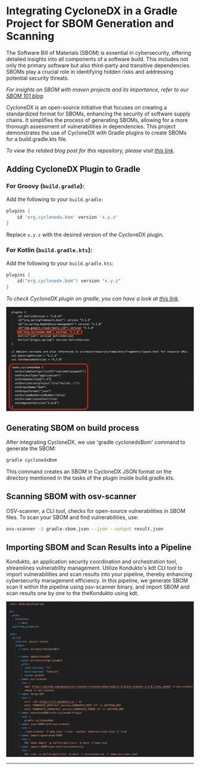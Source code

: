 
# Integrating CycloneDX in a Gradle Project for SBOM Generation and Scanning


The Software Bill of Materials (SBOM) is essential in cybersecurity, offering detailed insights into all components of a software build. This includes not only the primary software but also third-party and transitive dependencies. SBOMs play a crucial role in identifying hidden risks and addressing potential security threats.

*For insights on SBOM with maven projects and its importance, refer to our [SBOM 101 blog](https://kondukto.io/blog/sbom-software-bill-of-materials).*

CycloneDX is an open-source initiative that focuses on creating a standardized format for SBOMs, enhancing the security of software supply chains. It simplifies the process of generating SBOMs, allowing for a more thorough assessment of vulnerabilities in dependencies. This project demonstrates the use of CycloneDX with Gradle plugins to create SBOMs for a build.gradle.kts file.

*To view the related blog post for this repository, please visit [this link](https://kondukto.io/blog/how-to-generate-and-audit-sbom-in-a-ci-cd-pipeline).*

## Adding CycloneDX Plugin to Gradle

### For Groovy (`build.gradle`):

Add the following to your `build.gradle`:

```groovy
plugins {
    id 'org.cyclonedx.bom' version 'x.y.z'
}
```

Replace `x.y.z` with the desired version of the CycloneDX plugin.

### For Kotlin (`build.gradle.kts`):

Add the following to your `build.gradle.kts`:

```kotlin
plugins {
    id("org.cyclonedx.bom") version "x.y.z"
}
```
*To check CycloneDX plugin on gradle, you can have a look at [this link](https://plugins.gradle.org/plugin/org.cyclonedx.bom).*

![CycloneDX Integration Example](/assets/cycloneDXplugin.png)


## Generating SBOM on build process

After integrating CycloneDX, we use 'gradle cyclonedxBom' command to generate the SBOM:

```bash
gradle cyclonedxBom
```

This command creates an SBOM in CycloneDX JSON format on the directory mentioned in the tasks of the plugin inside build.gradle.kts.

## Scanning SBOM with osv-scanner

OSV-scanner, a CLI tool, checks for open-source vulnerabilities in SBOM files. To scan your SBOM and find vulnerabilities, use:

```bash
osv-scanner -S gradle-sbom.json --json --output result.json
```



## Importing SBOM and Scan Results into a Pipeline

Kondukto, an application security coordination and orchestration tool, streamlines vulnerability management. Utilize Kondukto's kdt CLI tool to import vulnerabilities and scan results into your pipeline, thereby enhancing cybersecurity management efficiency. In this pipeline, we generate SBOM scan it within the pipeline using osv-scanner binary, and import SBOM and scan results one by one to the theKondukto using kdt.

![Pipeline Example](/assets/pipeline.png)

---
